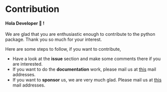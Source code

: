 # Contribution

#### Hola Developer 🙌 !

We are glad that you are enthusiastic enough to contribute to the python package. Thank you so much for your interest.

Here are some steps to follow, if you want to contribute,

* Have a look at the **issue** section and make some comments there if you are interested.
* If you want to do the **documentation** work, please mail us at <a href = "mailto:abhijittripathy99@gmail.com">this</a> mail addresses.
* If you want to **sponsor** us, we are very much glad. Please mail us at <a href = "mailto:abhijittripathy99@gmail.com">this</a> mail addresses.

